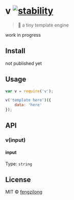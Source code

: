 # v [![stability][0]][1]

> :rabbit: a tiny template engine

work in progress

## Install

not published yet

## Usage

```js
var v = require('v');

v('template here')({
	data: 'here'
});
```


## API

### v(input)

#### input

Type: `string`


## License

MIT © [fengzilong](https://github.com/fengzilong/v)

[0]: https://img.shields.io/badge/stability-experimental-orange.svg?style=flat-square
[1]: https://nodejs.org/api/documentation.html#documentation_stability_index
